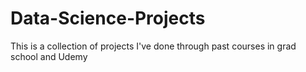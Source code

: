 # Data-Science-Projects

This is a collection of projects I've done through past courses in grad school and Udemy
